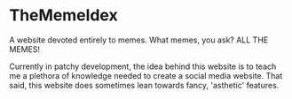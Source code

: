 # TheMemeldex
A website devoted entirely to memes. What memes, you ask? ALL THE MEMES!

Currently in patchy development, the idea behind this website is to teach me a plethora of knowledge needed to create a social media website. That said, this website does sometimes lean towards fancy, 'asthetic' features.
